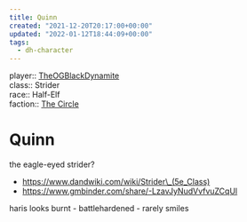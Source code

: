 ```yaml
---
title: Quinn
created: "2021-12-20T20:17:00+00:00"
updated: "2022-01-12T18:44:09+00:00"
tags:
  - dh-character
---
```


player:: [TheOGBlackDynamite](../../People/TheOGBlackDynamite.md)  
class:: Strider  
race:: Half-Elf  
faction:: [The Circle](The%20Circle.md)

# Quinn

the eagle-eyed strider?

* https://www.dandwiki.com/wiki/Strider\_(5e_Class)
* https://www.gmbinder.com/share/-LzavJyNudVvfvuZCqUl

haris looks burnt - battlehardened - rarely smiles
